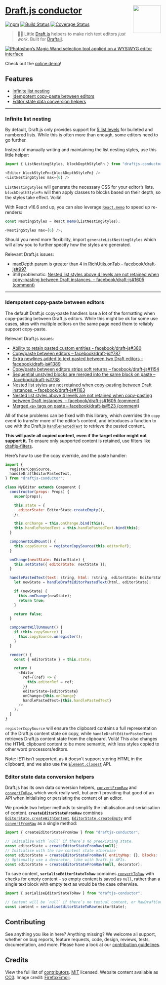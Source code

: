 # [Draft.js conductor](https://thibaudcolas.github.io/draftjs-conductor/) [<img src="https://raw.githubusercontent.com/thibaudcolas/draftail.org/master/.github/draftail-logo.svg?sanitize=true" width="90" height="90" align="right">](https://www.draftail.org/)

[![npm](https://img.shields.io/npm/v/draftjs-conductor.svg)](https://www.npmjs.com/package/draftjs-conductor) [![Build Status](https://travis-ci.com/thibaudcolas/draftjs-conductor.svg?branch=master)](https://travis-ci.com/thibaudcolas/draftjs-conductor) [![Coverage Status](https://coveralls.io/repos/github/thibaudcolas/draftjs-conductor/badge.svg)](https://coveralls.io/github/thibaudcolas/draftjs-conductor)

> 📝✨ Little [Draft.js](https://facebook.github.io/draft-js/) helpers to make rich text editors _just work_. Built for [Draftail](https://www.draftail.org/).

[![Photoshop’s Magic Wand selection tool applied on a WYSIWYG editor interface](https://thibaudcolas.github.io/draftjs-conductor/wysiwyg-magic-wand.png)](https://thibaudcolas.github.io/draftjs-conductor)

Check out the [online demo](https://thibaudcolas.github.io/draftjs-conductor)!

## Features

- [Infinite list nesting](#infinite-list-nesting)
- [Idempotent copy-paste between editors](#idempotent-copy-paste-between-editors)
- [Editor state data conversion helpers](#editor-state-data-conversion-helpers)

---

### Infinite list nesting

By default, Draft.js only provides support for [5 list levels](https://github.com/facebook/draft-js/blob/232791a4e92d94a52c869f853f9869367bdabdac/src/component/contents/DraftEditorContents-core.react.js#L58-L62) for bulleted and numbered lists. While this is often more than enough, some editors need to go further.

Instead of manually writing and maintaining the list nesting styles, use this little helper:

```js
import { ListNestingStyles, blockDepthStyleFn } from "draftjs-conductor";

<Editor blockStyleFn={blockDepthStyleFn} />
<ListNestingStyles max={6} />
```

`ListNestingStyles` will generate the necessary CSS for your editor’s lists. `blockDepthStyleFn` will then apply classes to blocks based on their depth, so the styles take effect. Voilà!

With React v16.6 and up, you can also leverage [`React.memo`](https://reactjs.org/docs/react-api.html#reactmemo) to speed up re-renders:

```js
const NestingStyles = React.memo(ListNestingStyles);

<NestingStyles max={6} />;
```

Should you need more flexibility, import `generateListNestingStyles` which will allow you to further specify how the styles are generated.

Relevant Draft.js issues:

- [maxDepth param is greater than 4 in RichUtils.onTab – facebook/draft-js#997](https://github.com/facebook/draft-js/issues/997)
- Still problematic: [Nested list styles above 4 levels are not retained when copy-pasting between Draft instances. – facebook/draft-js#1605 (comment)](https://github.com/facebook/draft-js/pull/1605#pullrequestreview-87340460)

---

### Idempotent copy-paste between editors

The default Draft.js copy-paste handlers lose a lot of the formatting when copy-pasting between Draft.js editors. While this might be ok for some use cases, sites with multiple editors on the same page need them to reliably support copy-paste.

Relevant Draft.js issues:

- [Ability to retain pasted custom entities - facebook/draft-js#380](https://github.com/facebook/draft-js/issues/380)
- [Copy/paste between editors – facebook/draft-js#787](https://github.com/facebook/draft-js/issues/787)
- [Extra newlines added to text pasted between two Draft editors – facebook/draft-js#1389](https://github.com/facebook/draft-js/issues/1389)
- [Copy/paste between editors strips soft returns – facebook/draft-js#1154](https://github.com/facebook/draft-js/issues/1154)
- [Sequential unstyled blocks are merged into the same block on paste – facebook/draft-js#738](https://github.com/facebook/draft-js/issues/738)
- [Nested list styles are not retained when copy-pasting between Draft instances. – facebook/draft-js#1163](https://github.com/facebook/draft-js/issues/1163)
- [Nested list styles above 4 levels are not retained when copy-pasting between Draft instances. – facebook/draft-js#1605 (comment)](https://github.com/facebook/draft-js/pull/1605#pullrequestreview-87340460)
- [Merged `<p>` tags on paste – facebook/draft-js#523 (comment)](https://github.com/facebook/draft-js/issues/523#issuecomment-371098488)

All of those problems can be fixed with this library, which overrides the `copy` event to transfer more of the editor’s content, and introduces a function to use with the Draft.js [`handlePastedText`](https://draftjs.org/docs/api-reference-editor#handlepastedtext) to retrieve the pasted content.

**This will paste all copied content, even if the target editor might not support it.** To ensure only supported content is retained, use filters like [draftjs-filters](https://github.com/thibaudcolas/draftjs-filters).

Here’s how to use the copy override, and the paste handler:

```js
import {
  registerCopySource,
  handleDraftEditorPastedText,
} from "draftjs-conductor";

class MyEditor extends Component {
  constructor(props: Props) {
    super(props);

    this.state = {
      editorState: EditorState.createEmpty(),
    };

    this.onChange = this.onChange.bind(this);
    this.handlePastedText = this.handlePastedText.bind(this);
  }

  componentDidMount() {
    this.copySource = registerCopySource(this.editorRef);
  }

  onChange(nextState: EditorState) {
    this.setState({ editorState: nextState });
  }

  handlePastedText(text: string, html: ?string, editorState: EditorState) {
    let newState = handleDraftEditorPastedText(html, editorState);

    if (newState) {
      this.onChange(newState);
      return true;
    }

    return false;
  }

  componentWillUnmount() {
    if (this.copySource) {
      this.copySource.unregister();
    }
  }

  render() {
    const { editorState } = this.state;

    return (
      <Editor
        ref={(ref) => {
          this.editorRef = ref;
        }}
        editorState={editorState}
        onChange={this.onChange}
        handlePastedText={this.handlePastedText}
      />
    );
  }
}
```

`registerCopySource` will ensure the clipboard contains a full representation of the Draft.js content state on copy, while `handleDraftEditorPastedText` retrieves Draft.js content state from the clipboard. Voilà! This also changes the HTML clipboard content to be more semantic, with less styles copied to other word processors/editors.

Note: IE11 isn’t supported, as it doesn't support storing HTML in the clipboard, and we also use the [`Element.closest`](https://developer.mozilla.org/en-US/docs/Web/API/Element/closest) API.

### Editor state data conversion helpers

Draft.js has its own data conversion helpers, [`convertFromRaw`](https://draftjs.org/docs/api-reference-data-conversion#convertfromraw) and [`convertToRaw`](https://draftjs.org/docs/api-reference-data-conversion#converttoraw), which work really well, but aren’t providing that good of an API when initialising or persisting the content of an editor.

We provide two helper methods to simplify the initialisation and serialisation of content. **`createEditorStateFromRaw`** combines [`EditorState.createWithContent`](https://draftjs.org/docs/api-reference-editor-state#createwithcontent), [`EditorState.createEmpty`](https://draftjs.org/docs/api-reference-editor-state#createempty) and [`convertFromRaw`](https://draftjs.org/docs/api-reference-data-conversion#convertfromraw) as a single method:

```js
import { createEditorStateFromRaw } from "draftjs-conductor";

// Initialise with `null` if there’s no preexisting state.
const editorState = createEditorStateFromRaw(null);
// Initialise with the raw content state otherwise
const editorState = createEditorStateFromRaw({ entityMap: {}, blocks: [] });
// Optionally use a decorator, like with Draft.js APIs.
const editorState = createEditorStateFromRaw(null, decorator);
```

To save content, **`serialiseEditorStateToRaw`** combines [`convertToRaw`](https://draftjs.org/docs/api-reference-data-conversion#converttoraw) with checks for empty content – so empty content is saved as `null`, rather than a single text block with empty text as would be the case otherwise.

```js
import { serialiseEditorStateToRaw } from "draftjs-conductor";

// Content will be `null` if there’s no textual content, or RawDraftContentState otherwise.
const content = serialiseEditorStateToRaw(editorState);
```

## Contributing

See anything you like in here? Anything missing? We welcome all support, whether on bug reports, feature requests, code, design, reviews, tests, documentation, and more. Please have a look at our [contribution guidelines](docs/CONTRIBUTING.md).

## Credits

View the full list of [contributors](https://github.com/thibaudcolas/draftjs-conductor/graphs/contributors). [MIT](LICENSE) licensed. Website content available as [CC0](https://creativecommons.org/publicdomain/zero/1.0/). Image credit: [FirefoxEmoji](https://github.com/mozilla/fxemoji).
